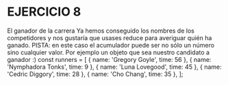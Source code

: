 # EJERCICIO 8
El ganador de la carrera
Ya hemos conseguido los nombres de los competidores y nos gustaría que usases reduce para averiguar quién ha ganado.
PISTA: en este caso el acumulador puede ser no sólo un número sino cualquier valor. Por ejemplo un objeto que sea nuestro candidato a ganador :)
const runners = [
  { name: 'Gregory Goyle', time: 56 },
  { name: 'Nymphadora Tonks', time: 9 },
  { name: 'Luna Lovegood', time: 45 },
  { name: 'Cedric Diggory', time: 28 },
  { name: 'Cho Chang', time: 35 },
];